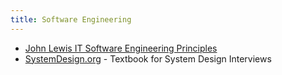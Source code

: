 ```yaml
---
title: Software Engineering
---
```


- [John Lewis IT Software Engineering Principles](http://engineering-principles.onejl.uk/)
- [SystemDesign.org](https://docs.google.com/document/d/1pOarvQbjzLd9tz5ZuxktyrYsZ41mbWba5_LUeFj65lI/edit) - Textbook for System Design Interviews
